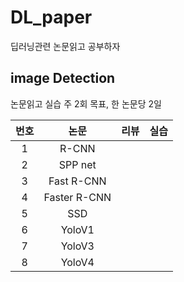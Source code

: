 # DL_paper
딥러닝관련 논문읽고 공부하자


## image Detection
논문읽고 실습
주 2회 목표, 한 논문당 2일

|번호|논문|리뷰|실습|
|:--:|:--:|:--:|:--:|
|1|R-CNN|||
|2|SPP net| 
|3|Fast R-CNN|
|4|Faster R-CNN|
|5|SSD|
|6|YoloV1|
|7|YoloV3|
|8|YoloV4|
